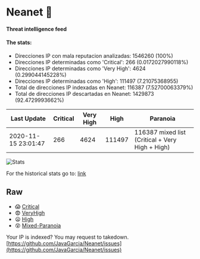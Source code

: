 # Neanet :hocho:
#### Threat intelligence feed
#### The stats:

- Direcciones IP con mala reputacion analizadas: 1546260 (100%)
- Direcciones IP determinadas como 'Critical':  266 (0.0172027990118%)
- Direcciones IP determinadas como 'Very High':  4624 (0.299044145228%)
- Direcciones IP determinadas como 'High':  111497 (7.21075368955)
- Total de direcciones IP indexadas en Neanet:  116387 (7.52700063379%)
- Total de direcciones IP descartadas en Neanet:  1429873 (92.4729993662%)

| Last Update | Critical | Very High | High | Paranoia |
| --- | --- | --- | --- | --- |
| 2020-11-15 23:01:47 | 266 | 4624 | 111497 | 116387 mixed list (Critical + Very High + High)|

![Stats](https://docs.google.com/spreadsheets/d/e/2PACX-1vSnaNMIXVabIpDJjufMlzH7poXnshF3mgd8Is1g9ytUEzVsP5my4Trn8f-xkoLLQ38xpL3HtmUexLo6/pubchart?oid=501124687&format=image)

For the historical stats go to: [link](/stats.csv)
## Raw
- :scream: [Critical](https://raw.githubusercontent.com/JavaGarcia/Neanet/master/blacklists/neanet_critical.txt)
- :fearful: [VeryHigh](https://raw.githubusercontent.com/JavaGarcia/Neanet/master/blacklists/neanet_veryHigh.txtt)
- :frowning: [High](https://raw.githubusercontent.com/JavaGarcia/Neanet/master/blacklists/neanet_high.txt)
- :dizzy_face: [Mixed-Paranoia](https://raw.githubusercontent.com/JavaGarcia/Neanet/master/blacklists/neanet_all.txt)


Your IP is indexed? You may request to takedown. [https://github.com/JavaGarcia/Neanet/issues](https://github.com/JavaGarcia/Neanet/issues)



























































































































































































































































































































































































































































































































































































































































































































































































































































































































































































































































































































































































































































































































































































































































































































































































































































































































































































































































































































































































































































































































































































































































